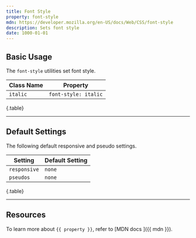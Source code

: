 ```yaml
---
title: Font Style
property: font-style
mdn: https://developer.mozilla.org/en-US/docs/Web/CSS/font-style
description: Sets font style
date: 1000-01-01
---
```


## Basic Usage

The `font-style` utilities set font style.

| Class Name | Property             |
| ---------- | -------------------- |
| `italic`   | `font-style: italic` |

{.table}

---

## Default Settings

The following default responsive and pseudo settings.

| Setting      | Default Setting |
| ------------ | --------------- |
| `responsive` | `none`          |
| `pseudos`    | `none`          |

{.table}

---

## Resources

To learn more about `{{ property }}`, refer to [MDN docs <i class="far fa-external-link ml-6"></i>]({{ mdn }}).
